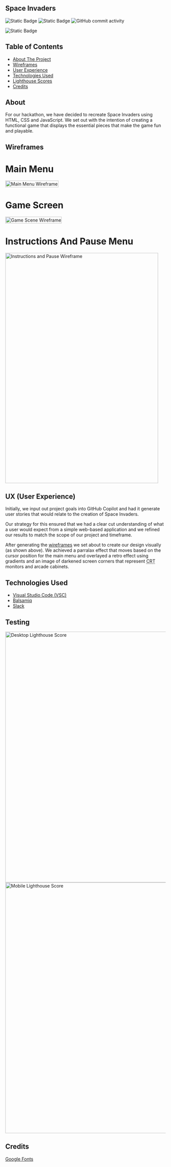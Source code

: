 ## Space Invaders

![Static Badge](https://img.shields.io/badge/Naxiris-Contributor-blue?link=https%3A%2F%2Fgithub.com%2FNaxiris) ![Static Badge](https://img.shields.io/badge/KiwiFunk-Contributor-blue?link=https%3A%2F%2Fgithub.com%2FKiwiFunk) ![GitHub commit activity](https://img.shields.io/github/commit-activity/t/KiwiFunk/space-invaders)

![Static Badge](https://img.shields.io/badge/Live_Site!-green%20?link=https%3A%2F%2Fkiwifunk.github.io%2Fspace-invaders%2F)

## Table of Contents
<ul>
	<a href="#about"><li>About The Project</li></a>
	<a href="#wireframes"><li>Wireframes</li></a>
	<a href="#ux-user-experience"><li>User Experience</li></a>
	<a href="#technologies-used"><li>Technologies Used</li></a>
	<a href="#testing"><li>Lighthouse Scores</li></a>
    <a href="#credits"><li>Credits</li></a>
</ul>

## About

For our hackathon, we have decided to recreate Space Invaders using HTML, CSS and JavaScript. We set out with the intention of creating a functional game that displays the essential pieces that make the game fun and playable.

## Wireframes

# Main Menu
<img src="wireframes/DesktopMenu.png" alt="Main Menu Wireframe" style="width: fit-content; height: fit-content;">

# Game Screen
<img src="wireframes/LiveGame.png" alt="Game Scene Wireframe" style="width: fit-content; height: fit-content;">

# Instructions And Pause Menu
<img src="wireframes/Instructions.png" alt="Instructions and Pause Wireframe" style="width: 480px; height: 720px;">

## UX (User Experience)
Initially, we input out project goals into GitHub Copilot and had it generate user stories that would relate to the creation of Space Invaders.

Our strategy for this ensured that we had a clear cut understanding of what a user would expect from a simple web-based application and we refined our results to match the scope of our project and timeframe.

After generating the <a href="#wireframes">wireframes</a> we set about to create our design visually (as shown above). We achieved a parralax effect that moves based on the cursor position for the main menu and overlayed a retro effect using gradients and an image of darkened screen corners that represent <abbr title="Cathode Ray Tube">CRT</abbr> monitors and arcade cabinets.

## Technologies Used

<ul>
    <a href="https://code.visualstudio.com/"><li>Visual Studio Code (VSC)</li></a>
    <a href="https://balsamiq.com/"><li>Balsamiq</li></a>
    <a href="https://slack.com/intl/en-gb/"><li>Slack</li></a>
</ul>

## Testing

<img src="wireframes/desktop_lighthouse.png" alt="Desktop Lighthouse Score" style="width: 649px; height: 784px;"> <img src="wireframes/mobile_lighthouse.png" alt="Mobile Lighthouse Score" style="width: 649px; height: 784px;">

## Credits

<a href="">Google Fonts</a>